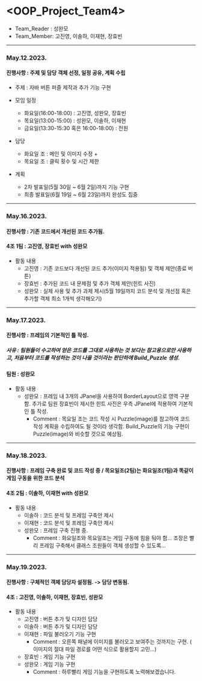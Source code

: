 # <OOP_Project_Team4>
+ Team_Reader : 성완모
+ Team_Member: 고진영, 이솔하, 이재현, 장효빈
---------------
### May.12.2023.
#### 진행사항 : 주제 및 담당 객체 선정, 일정 공유, 계획 수립
+ 주제 : 자바 버튼 퍼즐 제작과 추가 기능 구현
+ 모임 일정
  + 화요일(16:00-18:00) : 고진영, 성완모, 장효빈
  + 목요일(13:00-15:00) : 성완모, 이솔하, 이재현 
  + 금요일(13:30-15:30 혹은 16:00-18:00) : 전원

+ 담당
  + 화요일 조 : 메인 및 이미지 수정 +
  + 목요일 조 : 클릭 횟수 및 시간 제한

+ 계획
  + 2차 발표일(5월 30일 ~ 6월 2일)까지 기능 구현
  + 최종 발표일(6월 19일 ~ 6월 23일)까지 완성도 집중
---------------
### May.16.2023.
#### 진행사항 : 기존 코드에서 개선된 코드 추가됨.
#### 4조 1팀 : 고진영, 장효빈 with 성완모
+ 활동 내용
  + 고진영 : 기존 코드보다 개선된 코드 추가(이미지 적용됨) 및 객체 제안(종료 버튼)
  + 장효빈 : 추가된 코드 내 문제점 및 추가 객체 제안(힌트 사진)
  + 성완모 : 실제 사용 및 추가 과제 제시(5월 19일까지 코드 분석 및 개선점 혹은 추가할 객체 최소 1개씩 생각해오기)
---------------
### May.17.2023.
#### 진행사항 : 프레임의 기본적인 틀 작성.
##### 사유 : 팀원들이 수고하여 얻은 코드를 그대로 사용하는 것 보다는 참고용으로만 사용하고, 처음부터 코드를 작성하는 것이 나을 것이라는 판단하에 Build_Puzzle 생성.
#### 팀원 : 성완모
+ 활동 내용
  + 성완모 : 프레임 내 3개의 JPanel을 사용하여 BorderLayout으로 영역 구분함. 추가로 팀원 장효빈이 제시한 힌트 사진은 우측 JPanel에 적용하여 기본적인 틀 작성.
     + Comment : 목요일 조는 코드 작성 시 Puzzle(image)를 참고하여 코드 작성 계획을 수립하여도 될 것이라 생각함. Build_Puzzle의 기능 구현이 Puzzle(image)와 비슷할 것으로 예상됨.
---------------
### May.18.2023.
#### 진행사항 : 프레임 구축 완료 및 코드 작성 중 / 목요일조(2팀)는 화요일조(1팀)과 똑같이 게임 구동을 위한 코드 분석
#### 4조 2팀 : 이솔하, 이재현 with 성완모
+ 활동 내용
  + 이솔하 : 코드 분석 및 프레임 구축안 제시
  + 이재현 : 코드 분석 및 프레임 구축안 제시
  + 성완모 : 프레임 구축 진행 중.
     + Comment : 화요일조와 목요일조는 게임 구동에 힘을 둬야 함... 조장은 빨리 프레임 구축해서 클래스 조원들이 객체 생성할 수 있도록...
---------------
### May.19.2023.
#### 진행사항 : 구체적인 객체 담당자 설정됨. -> 담당 변동됨.
#### 4조 : 고진영, 이솔하, 이재현, 장효빈, 성완모
+ 활동 내용
  + 고진영 : 버튼 추가 및 디자인 담당
  + 이솔하 : 버튼 추가 및 디자인 담당
  + 이재현 : 파일 불러오기 기능 구현
    + Comment : 오른쪽 패널에 이미지를 불러오고 보여주는 것까지는 구현. ( 이미지의 절대 파일 경로를 어떤 식으로 활용할지 고민...)
  + 장효빈 : 게임 기능 구현
  + 성완모 : 게임 기능 구현
     + Comment : 하루빨리 게임 기능을 구현하도록 노력해보겠습니다.
